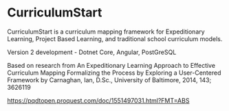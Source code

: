 # CurriculumStart
CurriculumStart is a curriculum mapping framework for Expeditionary Learning, Project Based Learning, and traditional school curriculum models.

Version 2 development - Dotnet Core, Angular, PostGreSQL

Based on research from An Expeditionary Learning Approach to Effective Curriculum Mapping Formalizing the Process by Exploring a User-Centered Framework
by Carnaghan, Ian, D.Sc., University of Baltimore, 2014, 143; 3626119

https://pqdtopen.proquest.com/doc/1551497031.html?FMT=ABS
